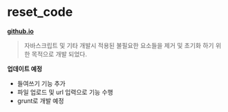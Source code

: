 # reset_code
**[github.io](http://smilesol85.github.io/javascript/+DEV/reset_code/reset_code.html "reset_code")**

> 자바스크립트 및 기타 개발시 적용된 불필요한 요소들을 제거 및 초기화 하기 위한 목적으로 개발 되었다.

**업데이트 예정**
* 들여쓰기 기능 추가
* 파일 업로드 및 url 입력으로 기능 수행
* grunt로 개발 예정